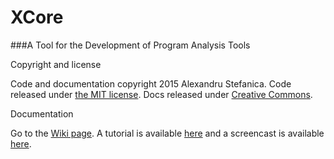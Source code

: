 # XCore
###A Tool for the Development of Program Analysis Tools

Copyright and license

Code and documentation copyright 2015 Alexandru Stefanica. Code released under [the MIT license](https://github.com/SAlexandru/Corex/blob/master/Licence). Docs released under [Creative Commons](https://github.com/SAlexandru/Corex/blob/master/Licence).

Documentation

Go to the [Wiki page](https://github.com/SAlexandru/XCore/wiki). A tutorial is available [here](https://github.com/SAlexandru/XCore/wiki/Tutorial-1-:-Basic-Usage) and a screencast is available [here](https://youtu.be/hS__IvbJeQk).
